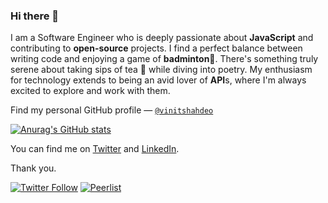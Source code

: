 ### Hi there 👋

I am a Software Engineer who is deeply passionate about **JavaScript** and contributing to **open-source** projects. I find a perfect balance between writing code and enjoying a game of **badminton**🏸. There's something truly serene about taking sips of tea 🍵 while diving into poetry. My enthusiasm for technology extends to being an avid lover of **API**s, where I'm always excited to explore and work with them.

Find my personal GitHub profile — [`@vinitshahdeo`](https://github.com/vinitshahdeo)

[![Anurag's GitHub stats](https://github-readme-stats.vercel.app/api?username=vinitshahdeo&theme=radical)](https://github.com/anuraghazra/github-readme-stats)

You can find me on [Twitter](https://twitter.com/Vinit_Shahdeo) and [LinkedIn](https://in.linkedin.com/in/vinitshahdeo).

Thank you.

[![Twitter Follow](https://img.shields.io/twitter/follow/vinit_shahdeo)](https://twitter.com/Vinit_Shahdeo) [![Peerlist](https://github-readme-badge.peerlist.io/api/vinitshahdeo)](https://peerlist.io/vinitshahdeo)


<!--
**vinitshahdeo-novo/vinitshahdeo-novo** is a ✨ _special_ ✨ repository because its `README.md` (this file) appears on your GitHub profile.

Here are some ideas to get you started:

- 🔭 I’m currently working on ...
- 🌱 I’m currently learning ...
- 👯 I’m looking to collaborate on ...
- 🤔 I’m looking for help with ...
- 💬 Ask me about ...
- 📫 How to reach me: ...
- 😄 Pronouns: ...
- ⚡ Fun fact: ...
-->
